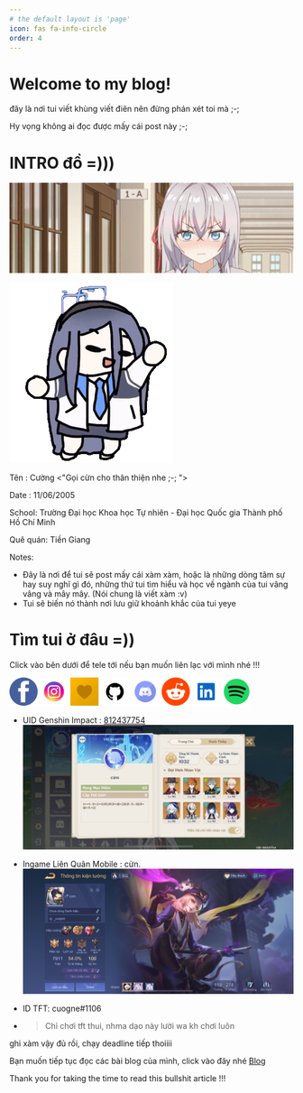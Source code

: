 ```yaml
---
# the default layout is 'page'
icon: fas fa-info-circle
order: 4
---
```


# Welcome to my blog!
đây là nơi tui viết khùng viết điên nên đừng phán xét toi mà ;-;

Hy vọng không ai đọc được mấy cái post này ;-;

# INTRO đồ =)))

![Arya](/img/intro/arya.gif)

![Arisu Dance](/img/intro/blue-archive-arisu.gif)

Tên : Cường <"Gọi cừn cho thân thiện nhe ;-; ">

Date : 11/06/2005

School: Trường Đại học Khoa học Tự nhiên - Đại học Quốc gia Thành phố Hồ Chí Minh

Quê quán: Tiền Giang

Notes:
- Đây là nơi để tui sẽ post mấy cái xàm xàm, hoặc là những dòng tâm sự hay suy nghĩ gì đó, những thứ tui tìm hiểu và học về ngành của tui vâng vâng và mây mây. (Nói chung là viết xàm :v)
- Tui sẽ biến nó thành nơi lưu giữ khoảnh khắc của tui yeye

# Tìm tui ở đâu =))

Click vào bên dưới để tele tới nếu bạn muốn liên lạc với mình nhé !!!

[<img src="/img/intro/Facebook.png" alt="fb" width="50"/>](https://www.facebook.com/cuoq.nc/)
[<img src="/img/intro/instagram.png" alt="ins" width="50"/>](https://www.instagram.com/_cuogne/)
[<img src="/img/intro/locket.png" alt="locket" width="50"/>](https://locket.camera/links/WZTL5Pb85EWVSeHJ8)
[<img src="/img/intro/github.png" alt="github" width="50"/>](https://github.com/cuogne)
[<img src="/img/intro/discord.png" alt="discord" width="50"/>](https://discord.gg/haycRy5eqW)
[<img src="/img/intro/reddit.png" alt="reddit" width="50"/>](https://www.reddit.com/user/cuogne/)
[<img src="/img/intro/linkedin.png" alt="linkedin" width="50"/>](https://www.linkedin.com/in/cuogne/)
[<img src="/img/intro/spotify.png" alt="spotify" width="50"/>](https://open.spotify.com/playlist/00NUGyjyWXOXmFaSaDvNRX?si=1f16c625fd014ef6)

- UID Genshin Impact : [812437754](https://enka.network/u/812437754/)
![Genshin Impact](/img/intro/genshin_impact.jpeg)

- Ingame Liên Quân Mobile : cừn.
![Liên Quân Mobile](/img/intro/lq.jpeg)

- ID TFT: cuogne#1106

- > Chỉ chơi tft thui, nhma dạo này lười wa kh chơi luôn

ghi xàm vậy đủ rồi, chạy deadline tiếp thoiiii

Bạn muốn tiếp tục đọc các bài blog của mình, click vào đây nhé [Blog](https://cuogne.github.io/)

Thank you for taking the time to read this bullshit article !!!

